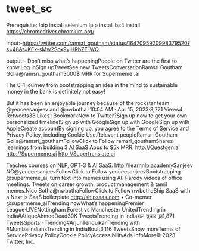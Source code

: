 # tweet_sc

Prerequisite:
!pip install selenium
!pip install bs4
install https://chromedriver.chromium.org/

input:-https://twitter.com/ramsri_goutham/status/1647095920998379520?s=48&t=KFk-sMw2Sox9yjHRbZE-WQ

output:-
Don’t miss what’s happeningPeople on Twitter are the first to know.Log inSign upTweetSee new TweetsConversationRamsri Goutham Golla@ramsri_goutham3000$ MRR for Supermeme .ai 

The 0-1 journey from bootstrapping an idea in the mind to sustainable money in the bank is definitely not easy!

But it has been an enjoyable journey because of the rockstar team ⁦@yenceesanjeev⁩
and ⁦@nwbotha⁩ !10:04 AM · Apr 15, 2023·3,771 Views4 Retweets38 Likes1 BookmarkNew to Twitter?Sign up now to get your own personalized timeline!Sign up with GoogleSign up with GoogleSign up with AppleCreate accountBy signing up, you agree to the Terms of Service and Privacy Policy, including Cookie Use.Relevant peopleRamsri Goutham Golla@ramsri_gouthamFollowClick to Follow ramsri_gouthamShares learnings from building 3 AI SaaS Apps to $5k MRR:
http://Questgen.ai
http://Supermeme.ai
http://Supertranslate.ai

Teaches courses on NLP, GPT-3 & AI SaaS: http://learnnlp.academySanjeev NC@yenceesanjeevFollowClick to Follow yenceesanjeevBootstrapping @supermeme_ai, turn text into memes using AI. Parody videos of office meetings. Tweets on career growth, product management & tamil memes.Nico Botha@nwbothaFollowClick to Follow nwbothaShip SaaS with a Next.js SaaS boilerplate  http://shipsaas.com • Co-memer @supermeme_aiTrending nowWhat’s happeningPremier League·LIVENottingham Forest vs Manchester UnitedTrending in India#AtiqueAhmedDead30K TweetsTrending in Indiaबाल सुधार गृह1,871 TweetsSports · Trending#ArjunTendulkarTrending with #MumbaiIndiansTrending in IndiaBoult3,116 TweetsShow moreTerms of ServicePrivacy PolicyCookie PolicyAccessibilityAds infoMore© 2023 Twitter, Inc.
